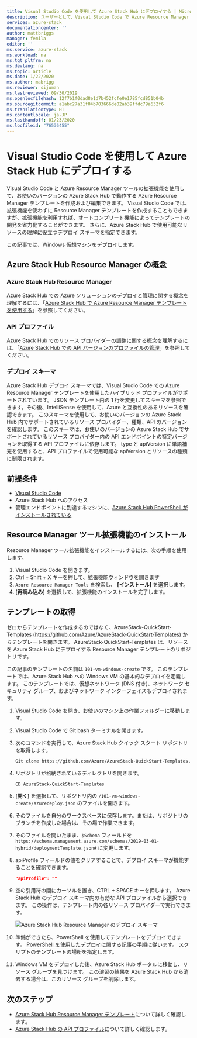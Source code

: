 ```yaml
---
title: Visual Studio Code を使用して Azure Stack Hub にデプロイする | Microsoft Docs
description: ユーザーとして、Visual Studio Code で Azure Resource Manager テンプレートを作成し、デプロイ スキーマを使って、使用しているバージョンの Azure Stack Hub と互換性のあるテンプレートを準備します。
services: azure-stack
documentationcenter: ''
author: mattbriggs
manager: femila
editor: ''
ms.service: azure-stack
ms.workload: na
ms.tgt_pltfrm: na
ms.devlang: na
ms.topic: article
ms.date: 1/22/2020
ms.author: mabrigg
ms.reviewer: sijuman
ms.lastreviewed: 09/30/2019
ms.openlocfilehash: 12f7b1f0dad8e1d7b452fcfe0e1785fcd851b04b
ms.sourcegitcommit: a1abc27a31f04b703666de02ab39ffdc79a632f6
ms.translationtype: HT
ms.contentlocale: ja-JP
ms.lasthandoff: 01/23/2020
ms.locfileid: "76536455"
---
```

# <a name="deploy-with-visual-studio-code-to-azure-stack-hub"></a>Visual Studio Code を使用して Azure Stack Hub にデプロイする

Visual Studio Code と Azure Resource Manager ツールの拡張機能を使用して、お使いのバージョンの Azure Stack Hub で動作する Azure Resource Manager テンプレートを作成および編集できます。 Visual Studio Code では、拡張機能を使わずに Resource Manager テンプレートを作成することもできますが、拡張機能を利用すれば、オートコンプリート機能によってテンプレートの開発を省力化することができます。 さらに、Azure Stack Hub で使用可能なリソースの理解に役立つデプロイ スキーマを指定できます。

この記事では、Windows 仮想マシンをデプロイします。

## <a name="concepts-for-azure-stack-hub-resource-manager"></a>Azure Stack Hub Resource Manager の概念

### <a name="azure-stack-hub-resource-manager"></a>Azure Stack Hub Resource Manager

Azure Stack Hub での Azure ソリューションのデプロイと管理に関する概念を理解するには、「[Azure Stack Hub で Azure Resource Manager テンプレートを使用する](azure-stack-arm-templates.md)」を参照してください。

### <a name="api-profiles"></a>API プロファイル
Azure Stack Hub でのリソース プロバイダーの調整に関する概念を理解するには、「[Azure Stack Hub での API バージョンのプロファイルの管理](azure-stack-version-profiles.md)」を参照してください。

### <a name="the-deployment-schema"></a>デプロイ スキーマ

Azure Stack Hub デプロイ スキーマでは、Visual Studio Code での Azure Resource Manager テンプレートを使用したハイブリッド プロファイルがサポートされています。 JSON テンプレート内の 1 行を変更してスキーマを参照できます。その後、IntelliSense を使用して、Azure と互換性のあるリソースを確認できます。 このスキーマを使用して、お使いのバージョンの Azure Stack Hub 内でサポートされているリソース プロバイダー、種類、API のバージョンを確認します。 このスキーマは、お使いのバージョンの Azure Stack Hub でサポートされているリソース プロバイダー内の API エンドポイントの特定バージョンを取得する API プロファイルに依存します。 type と apiVersion に単語補完を使用すると、API プロファイルで使用可能な apiVersion とリソースの種類に制限されます。

## <a name="prerequisites"></a>前提条件

- [Visual Studio Code](https://code.visualstudio.com/)
- Azure Stack Hub へのアクセス
- 管理エンドポイントに到達するマシンに、[Azure Stack Hub PowerShell がインストールされている](https://docs.microsoft.com/azure-stack/operator/azure-stack-powershell-install?toc=https%3A%2F%2Fdocs.microsoft.com%2Fen-us%2Fazure-stack%2Fuser%2FTOC.json&bc=https%3A%2F%2Fdocs.microsoft.com%2Fen-us%2Fazure-stack%2Fbreadcrumb%2Ftoc.json)

## <a name="install-resource-manager-tools-extension"></a>Resource Manager ツール拡張機能のインストール

Resource Manager ツール拡張機能をインストールするには、次の手順を使用します。

1. Visual Studio Code を開きます。
2. Ctrl + Shift + X キーを押して、拡張機能ウィンドウを開きます
3. `Azure Resource Manager Tools` を検索し、 **[インストール]** を選択します。
4. **[再読み込み]** を選択して、拡張機能のインストールを完了します。

## <a name="get-a-template"></a>テンプレートの取得

ゼロからテンプレートを作成するのではなく、AzureStack-QuickStart-Templates (https://github.com/Azure/AzureStack-QuickStart-Templates) からテンプレートを開きます。 AzureStack-QuickStart-Templates は、リソースを Azure Stack Hub にデプロイする Resource Manager テンプレートのリポジトリです。 

この記事のテンプレートの名前は `101-vm-windows-create` です。 このテンプレートでは、Azure Stack Hub への Windows VM の基本的なデプロイを定義します。  このテンプレートでは、仮想ネットワーク (DNS 付き)、ネットワーク セキュリティ グループ、およびネットワーク インターフェイスもデプロイされます。

1. Visual Studio Code を開き、お使いのマシン上の作業フォルダーに移動します。
2. Visual Studio Code で Git bash ターミナルを開きます。
3. 次のコマンドを実行して、Azure Stack Hub クイック スタート リポジトリを取得します。
    ```bash  
    Git clone https://github.com/Azure/AzureStack-QuickStart-Templates.git
    ```
4. リポジトリが格納されているディレクトリを開きます。
    ```bash  
    CD AzureStack-QuickStart-Templates
    ```
5. **[開く]** を選択して、リポジトリ内の `/101-vm-windows-create/azuredeploy.json` のファイルを開きます。
6. そのファイルを自分のワークスペースに保存します。または、リポジトリのブランチを作成した場合は、その場で作業できます。
7. そのファイルを開いたまま、`$Schema` フィールドを `https://schema.management.azure.com/schemas/2019-03-01-hybrid/deploymentTemplate.json#` に変更します。
8. apiProfile フィールドの値をクリアすることで、デプロイ スキーマが機能することを確認できます。
    ```JSON  
    "apiProfile": ""
    ```
9. 空の引用符の間にカーソルを置き、CTRL + SPACE キーを押します。 Azure Stack Hub のデプロイ スキーマ内の有効な API プロファイルから選択できます。 この操作は、テンプレート内の各リソース プロバイダーで実行できます。

    ![Azure Stack Hub Resource Manager のデプロイ スキーマ](./media/azure-stack-resource-manager-deploy-template-vscode/azure-stack-resource-manager-vscode-schema.png)

10. 準備ができたら、PowerShell を使用してテンプレートをデプロイできます。 [PowerShell を使用したデプロイ](azure-stack-deploy-template-powershell.md)に関する記事の手順に従います。 スクリプトのテンプレートの場所を指定します。
11. Windows VM をデプロイした後、Azure Stack Hub ポータルに移動し、リソース グループを見つけます。 この演習の結果を Azure Stack Hub から消去する場合は、このリソース グループを削除します。

## <a name="next-steps"></a>次のステップ

- [Azure Stack Hub Resource Manager テンプレート](azure-stack-arm-templates.md)について詳しく確認します。  
- [Azure Stack Hub の API プロファイル](azure-stack-version-profiles.md)について詳しく確認します。